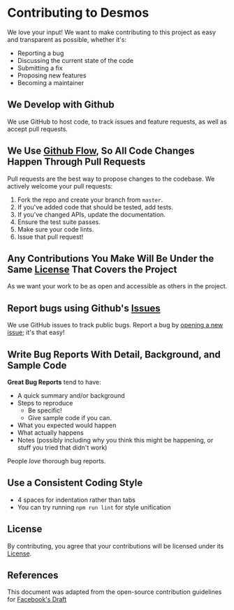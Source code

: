# Contributing to Desmos

We love your input! We want to make contributing to this project as easy and transparent as possible, whether it's:

- Reporting a bug
- Discussing the current state of the code
- Submitting a fix
- Proposing new features
- Becoming a maintainer

## We Develop with Github

We use GitHub to host code, to track issues and feature requests, as well as accept pull requests.

## We Use [Github Flow](https://guides.github.com/introduction/flow/index.html), So All Code Changes Happen Through Pull Requests

Pull requests are the best way to propose changes to the codebase. We actively welcome your pull requests:

1. Fork the repo and create your branch from `master`.
2. If you've added code that should be tested, add tests.
3. If you've changed APIs, update the documentation.
4. Ensure the test suite passes.
5. Make sure your code lints.
6. Issue that pull request!

## Any Contributions You Make Will Be Under the Same [License](LICENSE) That Covers the Project

As we want your work to be as open and accessible as others in the project.

## Report bugs using Github's [Issues](https://github.com/in2workspace/desmos/issues)

We use GitHub issues to track public bugs. Report a bug by [opening a new issue](https://github.com/in2workspace/desmos/issues/new); it's that easy!

## Write Bug Reports With Detail, Background, and Sample Code

**Great Bug Reports** tend to have:

- A quick summary and/or background
- Steps to reproduce
    - Be specific!
    - Give sample code if you can.
- What you expected would happen
- What actually happens
- Notes (possibly including why you think this might be happening, or stuff you tried that didn't work)

People *love* thorough bug reports.

## Use a Consistent Coding Style

* 4 spaces for indentation rather than tabs
* You can try running `npm run lint` for style unification

## License

By contributing, you agree that your contributions will be licensed under its [License](LICENSE).

## References

This document was adapted from the open-source contribution guidelines for [Facebook's Draft](https://github.com/facebook/draft-js/blob/master/CONTRIBUTING.md)
